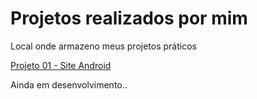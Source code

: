  <h1>Projetos realizados por mim</h1>
<remote_theme:pages-themes/tactile@v0.2.0>
<plugins: - jekyll-remote-theme;>
 <p>Local onde armazeno meus projetos práticos</p>
  <a href="projeto-android/index.html">Projeto 01 - Site Android</a>
 <p>Ainda em desenvolvimento..</p>


